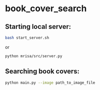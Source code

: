 # book_cover_search
## Starting local server:
```bash
bash start_server.sh
```
or
```bash
python mrisa/src/server.py 
```
## Searching book covers:
```bash
python main.py --image path_to_image_file 
```
